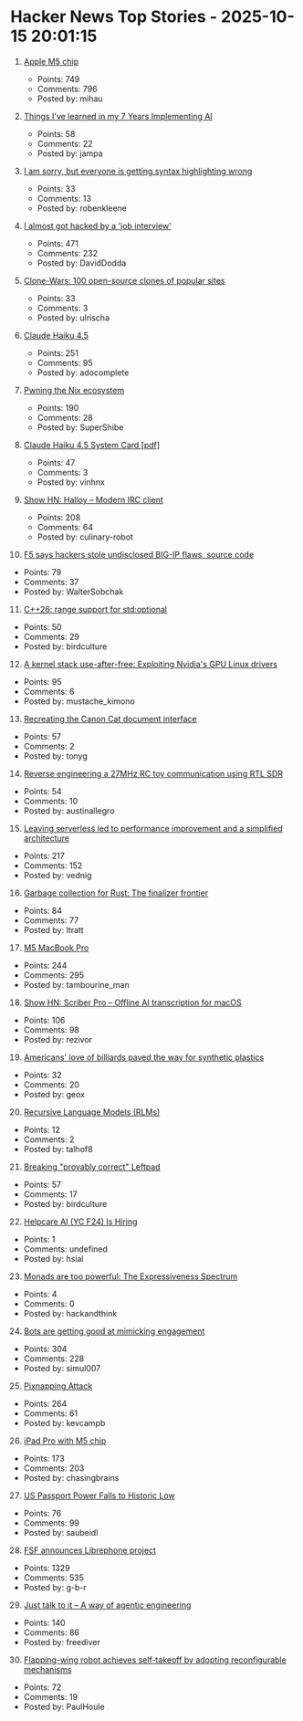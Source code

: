 # Hacker News Top Stories - 2025-10-15 20:01:15

1. [Apple M5 chip](https://www.apple.com/newsroom/2025/10/apple-unleashes-m5-the-next-big-leap-in-ai-performance-for-apple-silicon/)
   - Points: 749
   - Comments: 796
   - Posted by: mihau

2. [Things I've learned in my 7 Years Implementing AI](https://www.jampa.dev/p/llms-and-the-lessons-we-still-havent)
   - Points: 58
   - Comments: 22
   - Posted by: jampa

3. [I am sorry, but everyone is getting syntax highlighting wrong](https://tonsky.me/blog/syntax-highlighting/)
   - Points: 33
   - Comments: 13
   - Posted by: robenkleene

4. [I almost got hacked by a 'job interview'](https://blog.daviddodda.com/how-i-almost-got-hacked-by-a-job-interview)
   - Points: 471
   - Comments: 232
   - Posted by: DavidDodda

5. [Clone-Wars: 100 open-source clones of popular sites](https://github.com/GorvGoyl/Clone-Wars)
   - Points: 33
   - Comments: 3
   - Posted by: ulrischa

6. [Claude Haiku 4.5](https://www.anthropic.com/news/claude-haiku-4-5)
   - Points: 251
   - Comments: 95
   - Posted by: adocomplete

7. [Pwning the Nix ecosystem](https://ptrpa.ws/nixpkgs-actions-abuse)
   - Points: 190
   - Comments: 28
   - Posted by: SuperShibe

8. [Claude Haiku 4.5 System Card [pdf]](https://assets.anthropic.com/m/99128ddd009bdcb/original/Claude-Haiku-4-5-System-Card.pdf)
   - Points: 47
   - Comments: 3
   - Posted by: vinhnx

9. [Show HN: Halloy – Modern IRC client](https://github.com/squidowl/halloy)
   - Points: 208
   - Comments: 64
   - Posted by: culinary-robot

10. [F5 says hackers stole undisclosed BIG-IP flaws, source code](https://www.bleepingcomputer.com/news/security/f5-says-hackers-stole-undisclosed-big-ip-flaws-source-code/)
   - Points: 79
   - Comments: 37
   - Posted by: WalterSobchak

11. [C++26: range support for std:optional](https://www.sandordargo.com/blog/2025/10/08/cpp26-range-support-for-std-optional)
   - Points: 50
   - Comments: 29
   - Posted by: birdculture

12. [A kernel stack use-after-free: Exploiting Nvidia's GPU Linux drivers](https://blog.quarkslab.com/./nvidia_gpu_kernel_vmalloc_exploit.html)
   - Points: 95
   - Comments: 6
   - Posted by: mustache_kimono

13. [Recreating the Canon Cat document interface](https://lab.alexanderobenauer.com/updates/the-jasper-report)
   - Points: 57
   - Comments: 2
   - Posted by: tonyg

14. [Reverse engineering a 27MHz RC toy communication using RTL SDR](https://nitrojacob.wordpress.com/2025/09/03/reverse-engineering-a-27mhz-rc-toy-communication-using-rtl-sdr/)
   - Points: 54
   - Comments: 10
   - Posted by: austinallegro

15. [Leaving serverless led to performance improvement and a simplified architecture](https://www.unkey.com/blog/serverless-exit)
   - Points: 217
   - Comments: 152
   - Posted by: vednig

16. [Garbage collection for Rust: The finalizer frontier](https://soft-dev.org/pubs/html/hughes_tratt__garbage_collection_for_rust_the_finalizer_frontier/)
   - Points: 84
   - Comments: 77
   - Posted by: ltratt

17. [M5 MacBook Pro](https://www.apple.com/macbook-pro/)
   - Points: 244
   - Comments: 295
   - Posted by: tambourine_man

18. [Show HN: Scriber Pro – Offline AI transcription for macOS](https://scriberpro.cc/hn/)
   - Points: 106
   - Comments: 98
   - Posted by: rezivor

19. [Americans' love of billiards paved the way for synthetic plastics](https://invention.si.edu/invention-stories/imitation-ivory-and-power-play)
   - Points: 32
   - Comments: 20
   - Posted by: geox

20. [Recursive Language Models (RLMs)](https://alexzhang13.github.io/blog/2025/rlm/)
   - Points: 12
   - Comments: 2
   - Posted by: talhof8

21. [Breaking "provably correct" Leftpad](https://lukeplant.me.uk/blog/posts/breaking-provably-correct-leftpad/)
   - Points: 57
   - Comments: 17
   - Posted by: birdculture

22. [Helpcare AI (YC F24) Is Hiring](undefined)
   - Points: 1
   - Comments: undefined
   - Posted by: hsial

23. [Monads are too powerful: The Expressiveness Spectrum](https://chrispenner.ca/posts/expressiveness-spectrum)
   - Points: 4
   - Comments: 0
   - Posted by: hackandthink

24. [Bots are getting good at mimicking engagement](https://joindatacops.com/resources/how-73-of-your-e-commerce-visitors-could-be-fake)
   - Points: 304
   - Comments: 228
   - Posted by: simul007

25. [Pixnapping Attack](https://www.pixnapping.com/)
   - Points: 264
   - Comments: 61
   - Posted by: kevcampb

26. [iPad Pro with M5 chip](https://www.apple.com/newsroom/2025/10/apple-introduces-the-powerful-new-ipad-pro-with-the-m5-chip/)
   - Points: 173
   - Comments: 203
   - Posted by: chasingbrains

27. [US Passport Power Falls to Historic Low](https://www.henleyglobal.com/newsroom/press-releases/henley-global-mobility-report-oct-2025)
   - Points: 76
   - Comments: 99
   - Posted by: saubeidl

28. [FSF announces Librephone project](https://www.fsf.org/news/librephone-project)
   - Points: 1329
   - Comments: 535
   - Posted by: g-b-r

29. [Just talk to it – A way of agentic engineering](https://steipete.me/posts/just-talk-to-it)
   - Points: 140
   - Comments: 86
   - Posted by: freediver

30. [Flapping-wing robot achieves self-takeoff by adopting reconfigurable mechanisms](https://www.science.org/doi/10.1126/sciadv.adx0465)
   - Points: 72
   - Comments: 19
   - Posted by: PaulHoule

